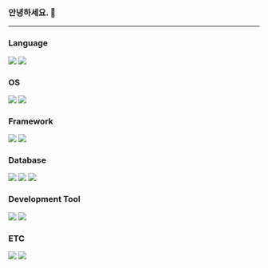 ### 안녕하세요. 👋

---

### Language

<img src="https://img.shields.io/badge/Javascript-F7DF1E?style=flat-square&logo=Javascript&logoColor=black"/> <img src="https://img.shields.io/badge/C-00599C?style=flat-square&logo=C&logoColor=white"/>
### OS 

<img src="https://img.shields.io/badge/Windows-0078D6?style=flat-square&logo=Windows&logoColor=black"/> <img src="https://img.shields.io/badge/Linux-FCC624?style=flat-square&logo=Linux&logoColor=black"/>
### Framework 

<img src="https://img.shields.io/badge/express-000000?style=flat-square&logo=express&logoColor=white"/> <img src="https://img.shields.io/badge/socket.io-010101?style=flat-square&logo=socket.io&logoColor=white"/>
### Database

<img src="https://img.shields.io/badge/MySQL-4479A1?style=flat-square&logo=MySQL&logoColor=white"/> <img src="https://img.shields.io/badge/Sequelize-52B0E7?style=flat-square&logo=Sequelize&logoColor=black"/> <img src="https://img.shields.io/badge/MongoDB-47A248?style=flat-square&logo=MongoDB&logoColor=black"/>
### Development Tool 

<img src="https://img.shields.io/badge/Visual Studio Code-007ACC?style=flat-square&logo=Visual Studio Code&logoColor=black"/> <img src="https://img.shields.io/badge/VIM-019733?style=flat-square&logo=VIM&logoColor=black"/>
### ETC

 <img src="https://img.shields.io/badge/GitHub-181717?style=flat-square&logo=GitHub&logoColor=white"/> <img src="https://img.shields.io/badge/Slack-4A154B?style=flat-square&logo=Slack&logoColor=white"/>



<!--
**YES-31/YES-31** is a ✨ _special_ ✨ repository because its `README.md` (this file) appears on your GitHub profile.

Here are some ideas to get you started:

- 🔭 I’m currently working on ...
- 🌱 I’m currently learning ...
- 👯 I’m looking to collaborate on ...
- 🤔 I’m looking for help with ...
- 💬 Ask me about ...
- 📫 How to reach me: ...
- 😄 Pronouns: ...
- ⚡ Fun fact: ...
-->
